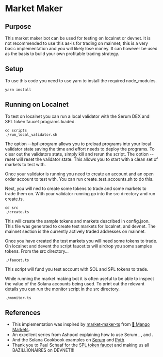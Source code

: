 # Market Maker

## Purpose

This market maker bot can be used for testing on localnet or devnet. It is not recommended to use this as-is for trading on mainnet; this is a very basic implementation and you will likely lose money. It can however be used as the basis to build your own profitable trading strategy.


## Setup

To use this code you need to use yarn to install the required node_modules.

```shell
yarn install
```


## Running on Localnet

To test on localnet you can run a local validator with the Serum DEX and SPL token faucet programs loaded.

```shell
cd scripts
./run_local_validator.sh
```

The option --bpf-program allows you to preload programs into your local validator state saving the time and effort needs to deploy the programs. To clear out the validators state, simply kill and rerun the script. The option --reset will reset the validator state. This allows you to start with a clean set of markets to test with.

Once your validator is running you need to create an account and an open order account to test with. You can run create_test_accounts.sh to do this.

Next, you will ned to create some tokens to trade and some markets to trade them on. With your validator running go into the src directory and run create.ts.

```shell
cd src
./create.ts
```

This will create the sample tokens and markets described in config.json. This file was generated to create test markets for localnet, and devnet. The mainnet section is the currently actively traded addresses on mainnet.

Once you have created the test markets you will need some tokens to trade. On localnet and devent the script faucet.ts will airdrop you some samples tokens. From the src directory...

```shell
./faucet.ts
```

This script will fund you test account with SOL and SPL tokens to trade.

While running the market making bot it is often useful to be able to inspect the value of the Solana accounts being used. To print out the relevant details you can run the monitor script in the src directory.

```shell
./monitor.ts
```







## References

- This implementation was inspired by [market-maker-ts](https://github.com/blockworks-foundation/market-maker-ts/) from [🥭 Mango Markets](https://mango.markets/).
- An excellent series from Ashpool explaining how to use Serum [](https://ashpoolin.github.io/how-tf-do-you-use-serum-ts-client), [](https://ashpoolin.github.io/the-making-of-a-market-makerer), and [](https://ashpoolin.github.io/taking-a-pythstop).
- And the Solana Cookbook examples on [Serum](https://solanacookbook.com/integrations/serum.html) and [Pyth](https://solanacookbook.com/integrations/pyth.html).
- Thank you to Paul Schaaf for the [SPL token faucet](https://github.com/paul-schaaf/spl-token-faucet) and making us all BAZILLIONAIRES on DEVNET!!!
